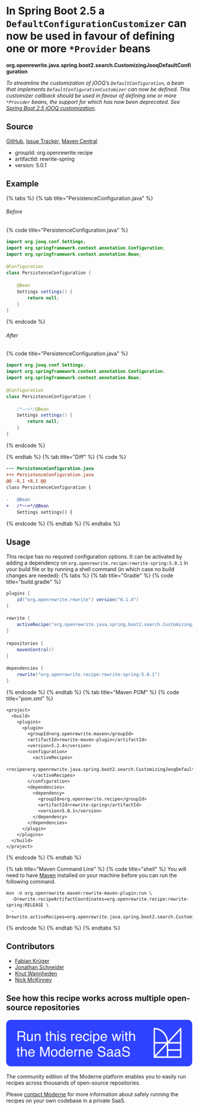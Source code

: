 # In Spring Boot 2.5 a `DefaultConfigurationCustomizer` can now be used in favour of defining one or more `*Provider` beans

**org.openrewrite.java.spring.boot2.search.CustomizingJooqDefaultConfiguration**

_To streamline the customization of jOOQ’s `DefaultConfiguration`, a bean that implements `DefaultConfigurationCustomizer` can now be defined. This customizer callback should be used in favour of defining one or more `*Provider` beans, the support for which has now been deprecated. See [Spring Boot 2.5 jOOQ customization](https://docs.spring.io/spring-boot/docs/2.5.x/reference/htmlsingle/#features.sql.jooq.customizing)._

## Source

[GitHub](https://github.com/openrewrite/rewrite-spring/blob/main/src/main/java/org/openrewrite/java/spring/boot2/search/CustomizingJooqDefaultConfiguration.java), [Issue Tracker](https://github.com/openrewrite/rewrite-spring/issues), [Maven Central](https://central.sonatype.com/artifact/org.openrewrite.recipe/rewrite-spring/5.0.1/jar)

* groupId: org.openrewrite.recipe
* artifactId: rewrite-spring
* version: 5.0.1

## Example


{% tabs %}
{% tab title="PersistenceConfiguration.java" %}

###### Before
{% code title="PersistenceConfiguration.java" %}
```java
import org.jooq.conf.Settings;
import org.springframework.context.annotation.Configuration;
import org.springframework.context.annotation.Bean;

@Configuration
class PersistenceConfiguration {

    @Bean
    Settings settings() {
        return null;
    }
}
```
{% endcode %}

###### After
{% code title="PersistenceConfiguration.java" %}
```java
import org.jooq.conf.Settings;
import org.springframework.context.annotation.Configuration;
import org.springframework.context.annotation.Bean;

@Configuration
class PersistenceConfiguration {

    /*~~>*/@Bean
    Settings settings() {
        return null;
    }
}
```
{% endcode %}

{% endtab %}
{% tab title="Diff" %}
{% code %}
```diff
--- PersistenceConfiguration.java
+++ PersistenceConfiguration.java
@@ -8,1 +8,1 @@
class PersistenceConfiguration {

-   @Bean
+   /*~~>*/@Bean
    Settings settings() {
```
{% endcode %}
{% endtab %}
{% endtabs %}


## Usage

This recipe has no required configuration options. It can be activated by adding a dependency on `org.openrewrite.recipe:rewrite-spring:5.0.1` in your build file or by running a shell command (in which case no build changes are needed): 
{% tabs %}
{% tab title="Gradle" %}
{% code title="build.gradle" %}
```groovy
plugins {
    id("org.openrewrite.rewrite") version("6.1.4")
}

rewrite {
    activeRecipe("org.openrewrite.java.spring.boot2.search.CustomizingJooqDefaultConfiguration")
}

repositories {
    mavenCentral()
}

dependencies {
    rewrite("org.openrewrite.recipe:rewrite-spring:5.0.1")
}
```
{% endcode %}
{% endtab %}
{% tab title="Maven POM" %}
{% code title="pom.xml" %}
```markup
<project>
  <build>
    <plugins>
      <plugin>
        <groupId>org.openrewrite.maven</groupId>
        <artifactId>rewrite-maven-plugin</artifactId>
        <version>5.2.4</version>
        <configuration>
          <activeRecipes>
            <recipe>org.openrewrite.java.spring.boot2.search.CustomizingJooqDefaultConfiguration</recipe>
          </activeRecipes>
        </configuration>
        <dependencies>
          <dependency>
            <groupId>org.openrewrite.recipe</groupId>
            <artifactId>rewrite-spring</artifactId>
            <version>5.0.1</version>
          </dependency>
        </dependencies>
      </plugin>
    </plugins>
  </build>
</project>
```
{% endcode %}
{% endtab %}

{% tab title="Maven Command Line" %}
{% code title="shell" %}
You will need to have [Maven](https://maven.apache.org/download.cgi) installed on your machine before you can run the following command.

```shell
mvn -U org.openrewrite.maven:rewrite-maven-plugin:run \
  -Drewrite.recipeArtifactCoordinates=org.openrewrite.recipe:rewrite-spring:RELEASE \
  -Drewrite.activeRecipes=org.openrewrite.java.spring.boot2.search.CustomizingJooqDefaultConfiguration
```
{% endcode %}
{% endtab %}
{% endtabs %}

## Contributors
* [Fabian Krüger](56278322+fabapp2@users.noreply.github.com)
* [Jonathan Schneider](jkschneider@gmail.com)
* [Knut Wannheden](knut@moderne.io)
* [Nick McKinney](mckinneynichoals@gmail.com)


## See how this recipe works across multiple open-source repositories

[![Moderne Link Image](/.gitbook/assets/ModerneRecipeButton.png)](https://app.moderne.io/recipes/org.openrewrite.java.spring.boot2.search.CustomizingJooqDefaultConfiguration)

The community edition of the Moderne platform enables you to easily run recipes across thousands of open-source repositories.

Please [contact Moderne](https://moderne.io/product) for more information about safely running the recipes on your own codebase in a private SaaS.
